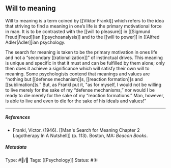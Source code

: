 ## Will to meaning # 

Will to meaning is a term coined by [[Viktor Frankl]] which refers to the idea that striving to find a meaning in one’s life is the primary motivational force in man. It is to be contrasted with the [[will to pleasure]] in [[Sigmund Freud|Freud]]ian [[psychoanalysis]] and to the [[will to power]] in [[Alfred Adler|Adler]]ian psychology.

The search for meaning is taken to be the primary motivation in ones life and not a “secondary [[rationalization]]” of instinctual drives. This meaning is unique and specific in that it must and can be fulfilled by them alone; only then does it achieve a significance which will satisfy their own will to meaning. Some psychologists contend that meanings and values are “nothing but [[defense mechanism]]s, [[reaction formation]]s and [[sublimation]]s.” But, as Frankl put it, "as for myself, I would not be willing to live merely for the sake of my “defense mechanisms,” nor would I be ready to die merely for the sake of my “reaction formations.” Man, however, is able to live and even to die for the sake of his ideals and values!"

___

##### References

- Frankl, Victor. (1946). [[Man's Search for Meaning Chapter 2 Logotherapy In A Nutshell]] (p. 113). Boston, MA: _Beacon Books_. 

##### Metadata

Type: #🔵/🔵 
Tags: [[Psychology]] 
Status: #☀️ 
